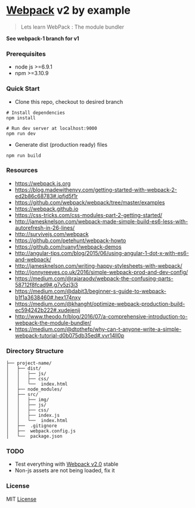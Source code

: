 # [Webpack](https://github.com/webpack/webpack) v2 by example

> Lets learn WebPack : The module bundler

**See webpack-1 branch for v1**

### Prerequisites
* node js >=6.9.1
* npm >=3.10.9

### Quick Start
* Clone this repo, checkout to desired branch
```
# Install dependencies
npm install

# Run dev server at localhost:9000
npm run dev

```
* Generate dist (production ready) files
```
npm run build
```

### Resources 
* https://webpack.js.org
* https://blog.madewithenvy.com/getting-started-with-webpack-2-ed2b86c68783#.ipfjd5f1r
* https://github.com/webpack/webpack/tree/master/examples
* https://webpack.github.io
* https://css-tricks.com/css-modules-part-2-getting-started/
* http://jamesknelson.com/webpack-made-simple-build-es6-less-with-autorefresh-in-26-lines/
* http://survivejs.com/webpack
* https://github.com/petehunt/webpack-howto
* https://github.com/ruanyf/webpack-demos
* http://angular-tips.com/blog/2015/06/using-angular-1-dot-x-with-es6-and-webpack/
* http://jamesknelson.com/writing-happy-stylesheets-with-webpack/
* http://jonnyreeves.co.uk/2016/simple-webpack-prod-and-dev-config/
* https://medium.com/@rajaraodv/webpack-the-confusing-parts-58712f8fcad9#.g7v5zj3i3
* https://medium.com/@dabit3/beginner-s-guide-to-webpack-b1f1a3638460#.hex174nxy
* https://medium.com/@khanght/optimize-webpack-production-build-ec594242b222#.xudejenij
* http://www.theodo.fr/blog/2016/07/a-comprehensive-introduction-to-webpack-the-module-bundler/
* https://medium.com/@dtothefp/why-can-t-anyone-write-a-simple-webpack-tutorial-d0b075db35ed#.vvr14ll0p

### Directory Structure 

```
├── project-name/
│   ├── dist/
│   │   ├── js/
│   │   ├── css/
│   │   └──  index.html
│   ├── node_modules/
│   ├── src/
│   │   ├── img/
│   │   ├── js/
│   │   ├── css/
│   │   ├── index.js
│   │   └──  index.html
│   ├──  .gitignore
│   ├──  webpack.config.js
│   └──  package.json

```

### TODO
* Test everything with [Webpack v2.0](https://webpack.js.org/) stable 
* Non-js assets are not being loaded, fix it 

### License
MIT [License](LICENSE.txt)
